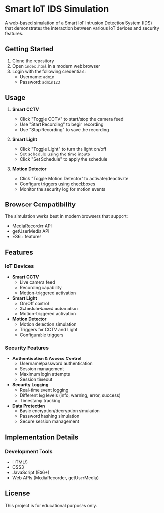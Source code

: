 # Smart IoT IDS Simulation

A web-based simulation of a Smart IoT Intrusion Detection System (IDS) that demonstrates the interaction between various IoT devices and security features.

## Getting Started

1. Clone the repository
2. Open `index.html` in a modern web browser
3. Login with the following credentials:
   - Username: `admin`
   - Password: `admin123`

## Usage

1. **Smart CCTV**
   - Click "Toggle CCTV" to start/stop the camera feed
   - Use "Start Recording" to begin recording
   - Use "Stop Recording" to save the recording

2. **Smart Light**
   - Click "Toggle Light" to turn the light on/off
   - Set schedule using the time inputs
   - Click "Set Schedule" to apply the schedule

3. **Motion Detector**
   - Click "Toggle Motion Detector" to activate/deactivate
   - Configure triggers using checkboxes
   - Monitor the security log for motion events

## Browser Compatibility

The simulation works best in modern browsers that support:
- MediaRecorder API
- getUserMedia API
- ES6+ features

## Features

### IoT Devices
- **Smart CCTV**
  - Live camera feed
  - Recording capability
  - Motion-triggered activation
- **Smart Light**
  - On/Off control
  - Schedule-based automation
  - Motion-triggered activation
- **Motion Detector**
  - Motion detection simulation
  - Triggers for CCTV and Light
  - Configurable triggers

### Security Features
- **Authentication & Access Control**
  - Username/password authentication
  - Session management
  - Maximum login attempts
  - Session timeout
- **Security Logging**
  - Real-time event logging
  - Different log levels (info, warning, error, success)
  - Timestamp tracking
- **Data Protection**
  - Basic encryption/decryption simulation
  - Password hashing simulation
  - Secure session management

## Implementation Details

### Development Tools
- HTML5
- CSS3
- JavaScript (ES6+)
- Web APIs (MediaRecorder, getUserMedia)

## License

This project is for educational purposes only. 